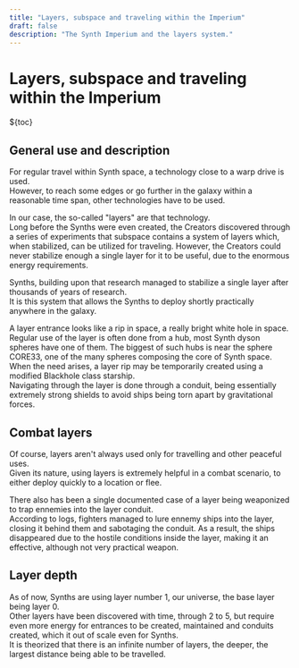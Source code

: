 ```yaml
---
title: "Layers, subspace and traveling within the Imperium"
draft: false
description: "The Synth Imperium and the layers system."
---
```


# Layers, subspace and traveling within the Imperium

${toc}

## General use and description

For regular travel within Synth space, a technology close to a warp drive is used.  
However, to reach some edges or go further in the galaxy within a reasonable time span, other technologies have to be used.

In our case, the so-called "layers" are that technology.  
Long before the Synths were even created, the Creators discovered through a series of experiments that subspace contains a system of layers which, when stabilized, can be utilized for traveling.
However, the Creators could never stabilize enough a single layer for it to be useful, due to the enormous energy requirements.

Synths, building upon that research managed to stabilize a single layer after thousands of years of research.  
It is this system that allows the Synths to deploy shortly practically anywhere in the galaxy.

A layer entrance looks like a rip in space, a really bright white hole in space.  
Regular use of the layer is often done from a hub, most Synth dyson spheres have one of them. The biggest of such hubs is near the sphere CORE33, one of the many spheres composing the core of Synth space.  
When the need arises, a layer rip may be temporarily created using a modified Blackhole class starship.  
Navigating through the layer is done through a conduit, being essentially extremely strong shields to avoid ships being torn apart by gravitational forces.

## Combat layers

Of course, layers aren't always used only for travelling and other peaceful uses.  
Given its nature, using layers is extremely helpful in a combat scenario, to either deploy quickly to a location or flee.

There also has been a single documented case of a layer being weaponized to trap ennemies into the layer conduit.  
According to logs, fighters managed to lure ennemy ships into the layer, closing it behind them and sabotaging the conduit. As a result, the ships disappeared due to the hostile conditions inside the layer, making it an effective, although not very practical weapon.

## Layer depth

As of now, Synths are using layer number 1, our universe, the base layer being layer 0.  
Other layers have been discovered with time, through 2 to 5, but require even more energy for entrances to be created, maintained and conduits created, which it out of scale even for Synths.  
It is theorized that there is an infinite number of layers, the deeper, the largest distance being able to be travelled.

